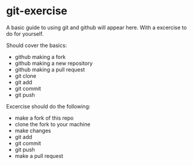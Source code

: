 # git-exercise
A basic guide to using git and github will appear here. With a excercise to do for yourself.

Should cover the basics:

* github making a fork
* github making a new repository
* github making a pull request
* git clone
* git add
* git commit
* git push

Excercise should do the following:

* make a fork of this repo
* clone the fork to your machine
* make changes
* git add
* git commit
* git push
* make a pull request
